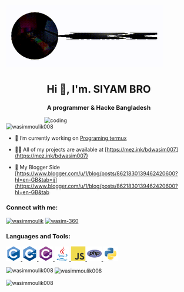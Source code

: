![logo](https://github.com/wasimmoulik008/wasimmoulik008/blob/main/lv_0_20230712234709.gif)
<h1 align="center">Hi 👋, I'm. SIYAM BRO</h1>
<h3 align="center">A programmer & Hacke Bangladesh</h3>
<img align="right" alt="coding" width="400" src="https://media0.giphy.com/media/3og0ILLVvPp8d64Jd6/giphy.gif?cid=6c09b952r45hh8qbpqvibly66ayewkunzvbu10hm8gy6nipz&ep=v1_internal_gif_by_id&rid=giphy.gif&ct=g">
<p align="left"> <img src="https://komarev.com/ghpvc/?username=wasimmoulik008&label=Profile%20views&color=0e75b6&style=flat" alt="wasimmoulik008" /> </p>

- 🔭 I’m currently working on [Programing,termux](https://www.youtube.com/@wasim-360)

- 👨‍💻 All of my projects are available at [https://mez.ink/bdwasim007](https://mez.ink/bdwasim007)

- 📝 My Blogger Side [https://www.blogger.com/u/1/blog/posts/8621830139462420600?hl=en-GB&tab=jj](https://www.blogger.com/u/1/blog/posts/8621830139462420600?hl=en-GB&tab


<h3 align="left">Connect with me:</h3>
<p align="left">
<a href="https://fb.com/teambothacker" target="blank"><img align="center" src="https://raw.githubusercontent.com/rahuldkjain/github-profile-readme-generator/master/src/images/icons/Social/facebook.svg" alt="wasimmoulik" height="30" width="40" /></a>
<a href="https://www.youtube.com/c/wasim-360" target="blank"><img align="center" src="https://raw.githubusercontent.com/rahuldkjain/github-profile-readme-generator/master/src/images/icons/Social/youtube.svg" alt="wasim-360" height="30" width="40" /></a>
</p>

<h3 align="left">Languages and Tools:</h3>
<p align="left"> <a href="https://www.cprogramming.com/" target="_blank" rel="noreferrer"> <img src="https://raw.githubusercontent.com/devicons/devicon/master/icons/c/c-original.svg" alt="c" width="40" height="40"/> </a> <a href="https://www.w3schools.com/cpp/" target="_blank" rel="noreferrer"> <img src="https://raw.githubusercontent.com/devicons/devicon/master/icons/cplusplus/cplusplus-original.svg" alt="cplusplus" width="40" height="40"/> </a> <a href="https://www.w3schools.com/cs/" target="_blank" rel="noreferrer"> <img src="https://raw.githubusercontent.com/devicons/devicon/master/icons/csharp/csharp-original.svg" alt="csharp" width="40" height="40"/> </a> <a href="https://www.java.com" target="_blank" rel="noreferrer"> <img src="https://raw.githubusercontent.com/devicons/devicon/master/icons/java/java-original.svg" alt="java" width="40" height="40"/> </a> <a href="https://developer.mozilla.org/en-US/docs/Web/JavaScript" target="_blank" rel="noreferrer"> <img src="https://raw.githubusercontent.com/devicons/devicon/master/icons/javascript/javascript-original.svg" alt="javascript" width="40" height="40"/> </a> <a href="https://www.php.net" target="_blank" rel="noreferrer"> <img src="https://raw.githubusercontent.com/devicons/devicon/master/icons/php/php-original.svg" alt="php" width="40" height="40"/> </a> <a href="https://www.python.org" target="_blank" rel="noreferrer"> <img src="https://raw.githubusercontent.com/devicons/devicon/master/icons/python/python-original.svg" alt="python" width="40" height="40"/> </a> </p>

<p><img align="left" src="https://github-readme-stats.vercel.app/api/top-langs?username=wasimmoulik008&show_icons=true&locale=en&layout=compact" alt="wasimmoulik008" /></p>

<p>&nbsp;<img align="center" src="https://github-readme-stats.vercel.app/api?username=wasimmoulik008&show_icons=true&locale=en" alt="wasimmoulik008" /></p>

<p><img align="center" src="https://github-readme-streak-stats.herokuapp.com/?user=wasimmoulik008&" alt="wasimmoulik008" /></p>
